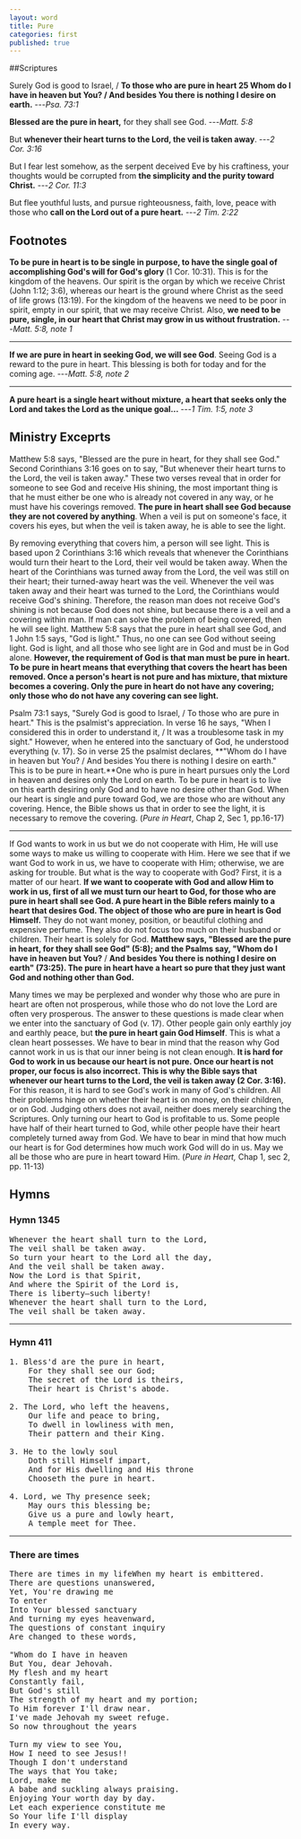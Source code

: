 ```yaml
---
layout: word
title: Pure
categories: first
published: true
---
```


##Scriptures

Surely God is good to Israel, / **To those who are pure in heart 25 Whom do I have in heaven but You? / And besides You there is nothing I desire on earth.**
---_Psa. 73:1_

**Blessed are the pure in heart,** for they shall see God.
---_Matt. 5:8_

But **whenever their heart turns to the Lord, the veil is taken away**.
---_2 Cor. 3:16_

But I fear lest somehow, as the serpent deceived Eve by his craftiness, your thoughts would be corrupted from **the simplicity and the purity toward Christ.**
---_2 Cor. 11:3_

But flee youthful lusts, and pursue righteousness, faith, love, peace with those who **call on the Lord out of a pure heart.**
---_2 Tim. 2:22_

## Footnotes

**To be pure in heart is to be single in purpose, to have the single goal of accomplishing God's will for God's glory** (1 Cor. 10:31). This is for the kingdom of the heavens. Our spirit is the organ by which we receive Christ (John 1:12; 3:6), whereas our heart is the ground where Christ as the seed of life grows (13:19). For the kingdom of the heavens we need to be poor in spirit, empty in our spirit, that we may receive Christ. Also, **we need to be pure, single, in our heart that Christ may grow in us without frustration.**
---_Matt. 5:8, note 1_

---

**If we are pure in heart in seeking God, we will see God**. Seeing God is a reward to the pure in heart. This blessing is both for today and for the coming age.
---_Matt. 5:8, note 2_

---

**A pure heart is a single heart without mixture, a heart that seeks only the Lord and takes the Lord as the unique goal…**
---_1 Tim. 1:5, note 3_

## Ministry Exceprts

Matthew 5:8 says, "Blessed are the pure in heart, for they shall see God." Second Corinthians 3:16 goes on to say, "But whenever their heart turns to the Lord, the veil is taken away." These two verses reveal that in order for someone to see God and receive His shining, the most important thing is that he must either be one who is already not covered in any way, or he must have his coverings removed. **The pure in heart shall see God because they are not covered by anything**. When a veil is put on someone's face, it covers his eyes, but when the veil is taken away, he is able to see the light.

By removing everything that covers him, a person will see light. This is based upon 2 Corinthians 3:16 which reveals that whenever the Corinthians would turn their heart to the Lord, their veil would be taken away. When the heart of the Corinthians was turned away from the Lord, the veil was still on their heart; their turned-away heart was the veil. Whenever the veil was taken away and their heart was turned to the Lord, the Corinthians would receive God's shining. Therefore, the reason man does not receive God's shining is not because God does not shine, but because there is a veil and a covering within man. If man can solve the problem of being covered, then he will see light. Matthew 5:8 says that the pure in heart shall see God, and 1 John 1:5 says, "God is light." Thus, no one can see God without seeing light. God is light, and all those who see light are in God and must be in God alone. **However, the requirement of God is that man must be pure in heart. To be pure in heart means that everything that covers the heart has been removed. Once a person's heart is not pure and has mixture, that mixture becomes a covering. Only the pure in heart do not have any covering; only those who do not have any covering can see light.**

Psalm 73:1 says, "Surely God is good to Israel, / To those who are pure in heart." This is the psalmist's appreciation. In verse 16 he says, "When I considered this in order to understand it, / It was a troublesome task in my sight." However, when he entered into the sanctuary of God, he understood everything (v. 17). So in verse 25 the psalmist declares, **"Whom do I have in heaven but You? / And besides You there is nothing I desire on earth." This is to be pure in heart.**One who is pure in heart pursues only the Lord in heaven and desires only the Lord on earth. To be pure in heart is to live on this earth desiring only God and to have no desire other than God. When our heart is single and pure toward God, we are those who are without any covering. Hence, the Bible shows us that in order to see the light, it is necessary to remove the covering. (_Pure in Heart_, Chap 2, Sec 1, pp.16-17)

---

If God wants to work in us but we do not cooperate with Him, He will use some ways to make us willing to cooperate with Him. Here we see that if we want God to work in us, we have to cooperate with Him; otherwise, we are asking for trouble. But what is the way to cooperate with God? First, it is a matter of our heart. **If we want to cooperate with God and allow Him to work in us, first of all we must turn our heart to God, for those who are pure in heart shall see God. A pure heart in the Bible refers mainly to a heart that desires God. The object of those who are pure in heart is God Himself.** They do not want money, position, or beautiful clothing and expensive perfume. They also do not focus too much on their husband or children. Their heart is solely for God. **Matthew says, "Blessed are the pure in heart, for they shall see God" (5:8); and the Psalms say, "Whom do I have in heaven but You?** / **And besides You there is nothing I desire on earth" (73:25). The pure in heart have a heart so pure that they just want God and nothing other than God.**

Many times we may be perplexed and wonder why those who are pure in heart are often not prosperous, while those who do not love the Lord are often very prosperous. The answer to these questions is made clear when we enter into the sanctuary of God (v. 17). Other people gain only earthly joy and earthly peace, but **the pure in heart gain God Himself**. This is what a clean heart possesses. We have to bear in mind that the reason why God cannot work in us is that our inner being is not clean enough. **It is hard for God to work in us because our heart is not pure. Once our heart is not proper, our focus is also incorrect. This is why the Bible says that whenever our heart turns to the Lord, the veil is taken away (2 Cor. 3:16).** For this reason, it is hard to see God's work in many of God's children. All their problems hinge on whether their heart is on money, on their children, or on God. Judging others does not avail, neither does merely searching the Scriptures. Only turning our heart to God is profitable to us. Some people have half of their heart turned to God, while other people have their heart completely turned away from God. We have to bear in mind that how much our heart is for God determines how much work God will do in us. May we all be those who are pure in heart toward Him. (_Pure in Heart,_ Chap 1, sec 2, pp. 11-13)

## Hymns

### Hymn 1345

<pre>
Whenever the heart shall turn to the Lord,
The veil shall be taken away.
So turn your heart to the Lord all the day,
And the veil shall be taken away.
Now the Lord is that Spirit,
And where the Spirit of the Lord is,
There is liberty—such liberty!
Whenever the heart shall turn to the Lord,
The veil shall be taken away.
</pre>

---

### Hymn 411

<pre>
1. Bless'd are the pure in heart,  
    For they shall see our God;  
    The secret of the Lord is theirs,  
    Their heart is Christ's abode.

2. The Lord, who left the heavens,  
    Our life and peace to bring,  
    To dwell in lowliness with men,  
    Their pattern and their King.

3. He to the lowly soul  
    Doth still Himself impart,  
    And for His dwelling and His throne  
    Chooseth the pure in heart.

4. Lord, we Thy presence seek;  
    May ours this blessing be;  
    Give us a pure and lowly heart,  
    A temple meet for Thee.
</pre>

---

### There are times

<pre>
There are times in my lifeWhen my heart is embittered.
There are questions unanswered,
Yet, You're drawing me
To enter  
Into Your blessed sanctuary  
And turning my eyes heavenward,  
The questions of constant inquiry  
Are changed to these words,

"Whom do I have in heaven
But You, dear Jehovah.
My flesh and my heart
Constantly fail,
But God's still  
The strength of my heart and my portion;  
To Him forever I'll draw near.  
I've made Jehovah my sweet refuge.  
So now throughout the years

Turn my view to see You,
How I need to see Jesus!!
Though I don't understand
The ways that You take;
Lord, make me  
A babe and suckling always praising.  
Enjoying Your worth day by day.  
Let each experience constitute me  
So Your life I'll display  
In every way.
</pre>